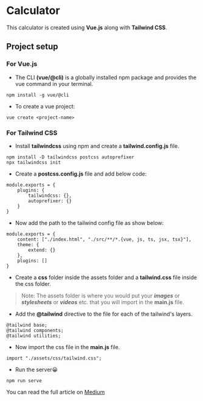 # Calculator

This calculator is created using **Vue.js** along with **Tailwind CSS**.

## Project setup

### For Vue.js

- The CLI **(vue/@cli)** is a globally installed npm package and provides the vue command in your terminal.

```
npm install -g vue/@cli
```

- To create a vue project:

```
vue create <project-name>
```

### For Tailwind CSS

- Install **tailwindcss** using npm and create a **tailwind.config.js** file.

```
npm install -D tailwindcss postcss autoprefixer
npx tailwindcss init
```

- Create a **postcss.config.js** file and add below code:

```
module.exports = {
    plugins: {
        tailwindcss: {},
        autoprefixer: {}
    }
}
```

- Now add the path to the tailwind config file as show below:

```
module.exports = {
    content: ["./index.html", "./src/**/*.{vue, js, ts, jsx, tsx}"],
    theme: {
        extend: {}
    },
    plugins: []
}
```

- Create a **css** folder inside the assets folder and a **tailwind.css** file inside the css folder.

> Note: The assets folder is where you would put your **_images_** or **_stylesheets_** or **_videos_** etc. that you will import in the **main.js** file.

- Add the **@tailwind** directive to the file for each of the tailwind's layers.

```
@tailwind base;
@tailwind components;
@tailwind utilities;
```

- Now import the css file in the **main.js** file.

```
import "./assets/css/tailwind.css";
```

- Run the server😀

```
npm run serve
```

You can read the full article on [Medium](https://medium.com/@jenilgajjar/calculator-in-vue-js-along-with-tailwind-css-2e670815208d)
